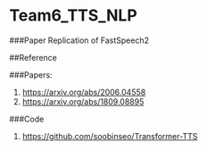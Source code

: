 # Team6_TTS_NLP


###Paper Replication of FastSpeech2

##Reference

###Papers:
1. https://arxiv.org/abs/2006.04558
1. https://arxiv.org/abs/1809.08895

###Code 
1. https://github.com/soobinseo/Transformer-TTS

